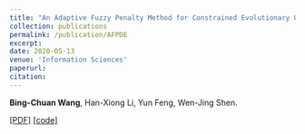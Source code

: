```yaml
---
title: "An Adaptive Fuzzy Penalty Method for Constrained Evolutionary Optimization"
collection: publications
permalink: /publication/AFPDE
excerpt: 
date: 2020-05-13
venue: 'Information Sciences'
paperurl: 
citation: 
---
```

__Bing-Chuan Wang__, Han-Xiong Li, Yun Feng, Wen-Jing Shen.

[\[PDF\]](http://bingchuanwang.github.io/files/AFPDE.pdf) [\[code\]](http://bingchuanwang.github.io/files/AFPDE.rar)

